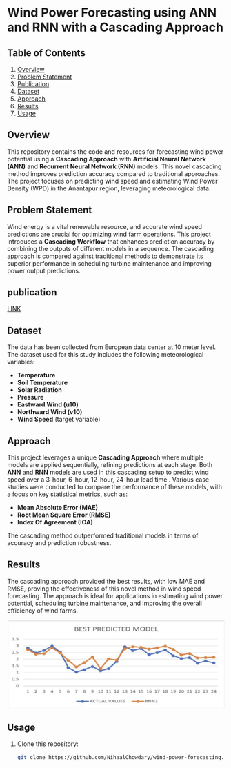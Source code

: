 
# Wind Power Forecasting using ANN and RNN with a Cascading Approach

## Table of Contents

1. [Overview](#overview)
2. [Problem Statement](#problem-statement)
3. [Publication](#publication)
4. [Dataset](#dataset)
5. [Approach](#approach)
6. [Results](#results)
7. [Usage](#usage)


## Overview
This repository contains the code and resources for forecasting wind power potential using a **Cascading Approach** with **Artificial Neural Network (ANN)** and **Recurrent Neural Network (RNN)** models. This novel cascading method improves prediction accuracy compared to traditional approaches. The project focuses on predicting wind speed and estimating Wind Power Density (WPD) in the Anantapur region, leveraging meteorological data.

## Problem Statement
Wind energy is a vital renewable resource, and accurate wind speed predictions are crucial for optimizing wind farm operations. This project introduces a **Cascading Workflow** that enhances prediction accuracy by combining the outputs of different models in a sequence. The cascading approach is compared against traditional methods to demonstrate its superior performance in scheduling turbine maintenance and improving power output predictions.

## publication
[LINK](https://github.com/NihaalChowdary/Wind-speed-prediction/blob/main/Chowdary_2023_J._Phys.__Conf._Ser._2471_012029.pdf)

## Dataset
The data has been collected from European data center at 10 meter level.
The dataset used for this study includes the following meteorological variables:
- **Temperature**
- **Soil Temperature**
- **Solar Radiation**
- **Pressure**
- **Eastward Wind (u10)**
- **Northward Wind (v10)**
- **Wind Speed** (target variable)

## Approach
This project leverages a unique **Cascading Approach** where multiple models are applied sequentially, refining predictions at each stage. Both **ANN** and **RNN** models are used in this cascading setup to predict wind speed over a 3-hour, 6-hour, 12-hour, 24-hour lead time . Various case studies were conducted to compare the performance of these models, with a focus on key statistical metrics, such as:
- **Mean Absolute Error (MAE)**
- **Root Mean Square Error (RMSE)**
- **Index Of Agreement (IOA)**

The cascading method outperformed traditional models in terms of accuracy and prediction robustness.

## Results
The cascading approach provided the best results, with low MAE and RMSE, proving the effectiveness of this novel method in wind speed forecasting. The approach is ideal for applications in estimating wind power potential, scheduling turbine maintenance, and improving the overall efficiency of wind farms.

![](https://github.com/NihaalChowdary/Wind-speed-prediction/blob/main/model%20forecast.png)

## Usage
1. Clone this repository:
   ```bash
   git clone https://github.com/NihaalChowdary/wind-power-forecasting.git


